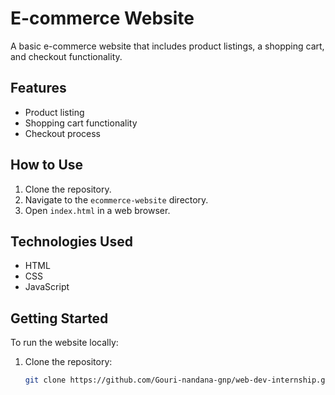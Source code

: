 # E-commerce Website

A basic e-commerce website that includes product listings, a shopping cart, and checkout functionality.

## Features
- Product listing
- Shopping cart functionality
- Checkout process

## How to Use
1. Clone the repository.
2. Navigate to the `ecommerce-website` directory.
3. Open `index.html` in a web browser.

## Technologies Used
- HTML
- CSS
- JavaScript

## Getting Started
To run the website locally:
1. Clone the repository:
   ```bash
   git clone https://github.com/Gouri-nandana-gnp/web-dev-internship.git
